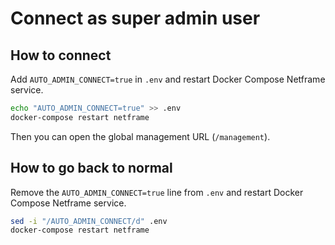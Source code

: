 Connect as super admin user
===========================

How to connect
--------------

Add `AUTO_ADMIN_CONNECT=true` in `.env` and restart Docker Compose Netframe service.

```sh
echo "AUTO_ADMIN_CONNECT=true" >> .env
docker-compose restart netframe
```

Then you can open the global management URL (`/management`).

How to go back to normal
------------------------

Remove the `AUTO_ADMIN_CONNECT=true` line from `.env` and restart Docker Compose Netframe service.

```sh
sed -i "/AUTO_ADMIN_CONNECT/d" .env
docker-compose restart netframe
```
